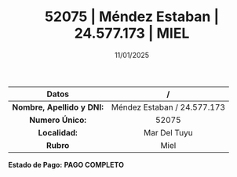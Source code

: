 ﻿---
title: 52075 | Méndez Estaban | 24.577.173 | MIEL
date: 11/01/2025
draft: false
tags: ['mar-del-tuyu', 'titular', 'miel']
---

|          **Datos**          |  /  |
|:---------------------------:|:---:|
| **Nombre, Apellido y DNI:** | Méndez Estaban / 24.577.173 |
|      **Numero Único:**      | 52075 |
|        **Localidad:**       | Mar Del Tuyu |
|          **Rubro**          | Miel |

**Estado de Pago:** **PAGO COMPLETO**

